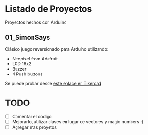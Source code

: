 # Listado de Proyectos
Proyectos hechos con Arduino

## 01_SimonSays
Clásico juego reversionado para Arduino utilizando:
- Neopixel from Adafruit
- LCD 16x2
- Buzzer
- 4 Push buttons

Se puede probar desde [este enlace en Tikercad](https://www.tinkercad.com/things/1FWR4QQCAnn)

# TODO
- [ ] Comentar el codigo
- [ ] Mejorarlo, utilizar clases en lugar de vectores y magic numbers :)
- [ ] Agregar mas proyetos
